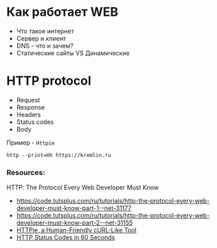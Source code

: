 # Как работает WEB

- Что такое интернет
- Сервер и клиент
- DNS - что и зачем?
- Статические сайты VS Динамические


# HTTP protocol

- Request
- Response
- Headers
- Status codes
- Body

Пример - `Httpie`

```
http --print=Hh https://kremlin.ru
```






### Resources:

 HTTP: The Protocol Every Web Developer Must Know
- https://code.tutsplus.com/ru/tutorials/http-the-protocol-every-web-developer-must-know-part-1--net-31177
- https://code.tutsplus.com/ru/tutorials/http-the-protocol-every-web-developer-must-know-part-2--net-31155
- [HTTPie, a Human-Friendly cURL-Like Tool](https://code.tutsplus.com/tutorials/httpie-a-human-friendly-curl-like-tool--cms-27310?_ga=2.186333865.1059409254.1539700766-317452414.1537993428)
- [HTTP Status Codes in 60 Seconds](https://webdesign.tutsplus.com/tutorials/http-status-codes-in-60-seconds--cms-24317)